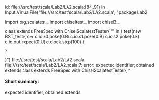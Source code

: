 id: file://<WORKSPACE>/src/test/scala/Lab2/LA2.scala:[84..91) in Input.VirtualFile("file://<WORKSPACE>/src/test/scala/Lab2/LA2.scala", "package Lab2

import org.scalatest._
import chiseltest._ 
import chisel3._ 

class  extends FreeSpec with ChiselScalatestTester{
    "" in {
        test(new  BST_test){
            c=>
            c.io.s0.poke(0.B)
            c.io.s1.poke(0.B)
            c.io.s2.poke(0.B)
            c.io.out.expect(0.U)
            c.clock.step(100)
        }

    }
}")
file://<WORKSPACE>/src/test/scala/Lab2/LA2.scala
file://<WORKSPACE>/src/test/scala/Lab2/LA2.scala:7: error: expected identifier; obtained extends
class  extends FreeSpec with ChiselScalatestTester{
       ^
#### Short summary: 

expected identifier; obtained extends